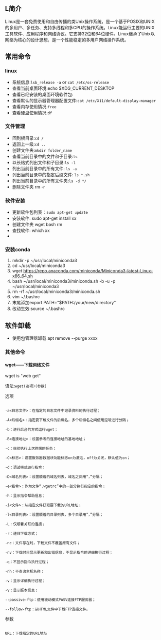 
## L简介

  

Linux是一套免费使用和自由传播的类Unix操作系统，是一个基于POSIX和UNIX的多用户、多任务、支持多线程和多CPU的操作系统。Linux能运行主要的UNIX工具软件、应用程序和网络协议。它支持32位和64位硬件。Linux继承了Unix以网络为核心的设计思想，是一个性能稳定的多用户网络操作系统。
## 常用命令

### linux

- 系统信息:`lsb_release -a` or `cat /etc/os-release`
- 查看当前桌面环境:echo $XDG_CURRENT_DESKTOP
- 查看已经安装的桌面环境软件包:
- 查看默认的显示器管理器配置文件:`cat /etc/X11/default-display-manager`
- 查看内存使用情况:`free`
- 查看硬盘使用情况:`df`

### 文件管理

- 回到根目录:`cd /`
- 返回上一级:`cd ..`
- 创建文件夹:`mkdir folder_name`
- 查看当前目录中的文件和子目录:`ls`
- 以长格式列出文件和子目录:`ls -l`
- 列出当前目录中的所有文件: `ls -a`
- 列出当前目录中的指定后缀文件: `ls *.sh`
- 列出当前目录中的所有文件夹:`ls -d */`
- 删除文件夹 rm -r

### 软件安装

- 更新软件包列表：`sudo apt-get update`
- 安装软件: sudo apt-get install xx
- 创建文件夹 wget bash rm 
- 查找软件: which xx
- 
### 安装conda
1. mkdir -p ~/usr/local/miniconda3
2. cd ~/usr/local/miniconda3
3. wget https://repo.anaconda.com/miniconda/Miniconda3-latest-Linux-x86_64.sh 
4. bash ~/usr/local/miniconda3/miniconda.sh -b -u -p ~/usr/local/miniconda3
5. rm -rf ~/usr/local/miniconda3/miniconda.sh
6. vim ~/.bashrc
7. 末尾添加export PATH="$PATH:/your/new/directory"
8. 改动生效:source ~/.bashrc

## 软件卸载
- 使用包管理器卸载 apt remove --purge xxxx

### 其他命令

#### wget——下载网络文件

wget is "web get"

语法:`wget(选项)(参数)`

选项

```

-a<日志文件>：在指定的日志文件中记录资料的执行过程；

-A<后缀名>：指定要下载文件的后缀名，多个后缀名之间使用逗号进行分隔；

-b：进行后台的方式运行wget；

-B<连接地址>：设置参考的连接地址的基地地址；

-c：继续执行上次终端的任务；

-C<标志>：设置服务器数据块功能标志on为激活，off为关闭，默认值为on；

-d：调试模式运行指令；

-D<域名列表>：设置顺着的域名列表，域名之间用“，”分隔；

-e<指令>：作为文件“.wgetrc”中的一部分执行指定的指令；

-h：显示指令帮助信息；

-i<文件>：从指定文件获取要下载的URL地址；

-l<目录列表>：设置顺着的目录列表，多个目录用“，”分隔；

-L：仅顺着关联的连接；

-r：递归下载方式；

-nc：文件存在时，下载文件不覆盖原有文件；

-nv：下载时只显示更新和出错信息，不显示指令的详细执行过程；

-q：不显示指令执行过程；

-nh：不查询主机名称；

-v：显示详细执行过程；

-V：显示版本信息；

--passive-ftp：使用被动模式PASV连接FTP服务器；

--follow-ftp：从HTML文件中下载FTP连接文件。

```

参数

```

URL：下载指定的URL地址

```